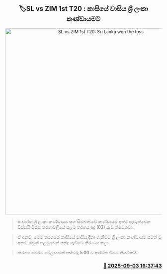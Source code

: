 <p align='center'><b><h2 align='center' title='SL vs ZIM 1st T20: Sri Lanka won the toss'>🏷SL vs ZIM 1st T20 : කාසියේ වාසිය ශ්‍රී ලංකා කණ්ඩායමට </h2></b></p>
<p align='center'><img src='https://helakuru.sgp1.cdn.digitaloceanspaces.com/esana/images/lib/srilanka-vs-zim-odi1.jpg' width='600' alt='SL vs ZIM 1st T20: Sri Lanka won the toss'></p>

> සංචාරක ශ්‍රී ලංකා කණ්ඩායම සහ සිම්බාබ්වේ කණ්ඩායම අතර පැවැත්වෙන විස්සයි විස්ස තරගාවලියේ පළමු තරගය අද (03) පැවැත්වෙනවා.

> ඒ අනුව, මෙම තරගයේ කාසියේ වාසිය දිනා ගැනීමට ශ්‍රී ලංකා කණ්ඩායම සමත් වූ අතර, ඔවුන් පළමුවෙන් පන්දු යැවීමට තීරණය කළා.

> තරගය මෙරට වේලාවෙන් පස්වරු 5.00 ට ආරම්භ වීමට නියමිතයි.



<h3 align='right'><a href='https://www.helakuru.lk/esana/p/113321/'>📅 2025-09-03 16:37:43</a></h3>
